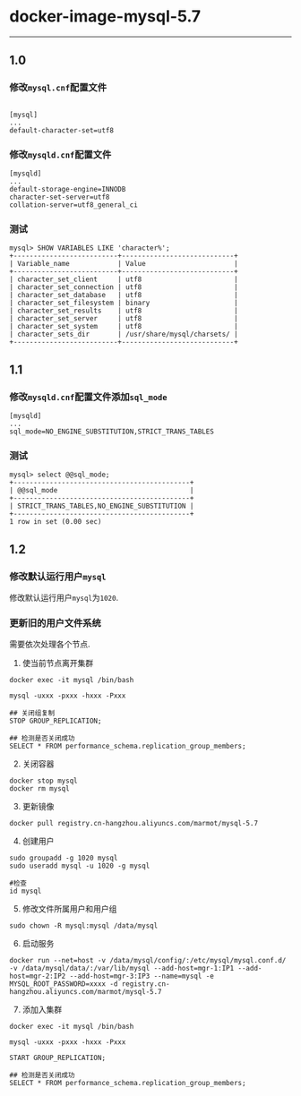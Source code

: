 # docker-image-mysql-5.7

---

## 1.0

### 修改`mysql.cnf`配置文件

```shell

[mysql]
...
default-character-set=utf8

```

### 修改`mysqld.cnf`配置文件

```
[mysqld]
...
default-storage-engine=INNODB
character-set-server=utf8
collation-server=utf8_general_ci
```

### 测试

```shell
mysql> SHOW VARIABLES LIKE 'character%';
+--------------------------+----------------------------+
| Variable_name            | Value                      |
+--------------------------+----------------------------+
| character_set_client     | utf8                       |
| character_set_connection | utf8                       |
| character_set_database   | utf8                       |
| character_set_filesystem | binary                     |
| character_set_results    | utf8                       |
| character_set_server     | utf8                       |
| character_set_system     | utf8                       |
| character_sets_dir       | /usr/share/mysql/charsets/ |
+--------------------------+----------------------------+
```

## 1.1 

### 修改`mysqld.cnf`配置文件添加`sql_mode`

```
[mysqld]
...
sql_mode=NO_ENGINE_SUBSTITUTION,STRICT_TRANS_TABLES
```

### 测试

```
mysql> select @@sql_mode;
+--------------------------------------------+
| @@sql_mode                                 |
+--------------------------------------------+
| STRICT_TRANS_TABLES,NO_ENGINE_SUBSTITUTION |
+--------------------------------------------+
1 row in set (0.00 sec)
```

## 1.2

### 修改默认运行用户`mysql`

修改默认运行用户`mysql`为`1020`.

### 更新旧的用户文件系统

需要依次处理各个节点.

1. 使当前节点离开集群

```
docker exec -it mysql /bin/bash

mysql -uxxx -pxxx -hxxx -Pxxx

## 关闭组复制
STOP GROUP_REPLICATION;

## 检测是否关闭成功
SELECT * FROM performance_schema.replication_group_members;
```

2. 关闭容器

```
docker stop mysql
docker rm mysql
```

3. 更新镜像

```
docker pull registry.cn-hangzhou.aliyuncs.com/marmot/mysql-5.7
```

4. 创建用户

```
sudo groupadd -g 1020 mysql
sudo useradd mysql -u 1020 -g mysql

#检查
id mysql
```

5. 修改文件所属用户和用户组

```
sudo chown -R mysql:mysql /data/mysql
```

6. 启动服务

```
docker run --net=host -v /data/mysql/config/:/etc/mysql/mysql.conf.d/ -v /data/mysql/data/:/var/lib/mysql --add-host=mgr-1:IP1 --add-host=mgr-2:IP2 --add-host=mgr-3:IP3 --name=mysql -e MYSQL_ROOT_PASSWORD=xxxx -d registry.cn-hangzhou.aliyuncs.com/marmot/mysql-5.7
```

7. 添加入集群

```
docker exec -it mysql /bin/bash

mysql -uxxx -pxxx -hxxx -Pxxx

START GROUP_REPLICATION;

## 检测是否关闭成功
SELECT * FROM performance_schema.replication_group_members;
```